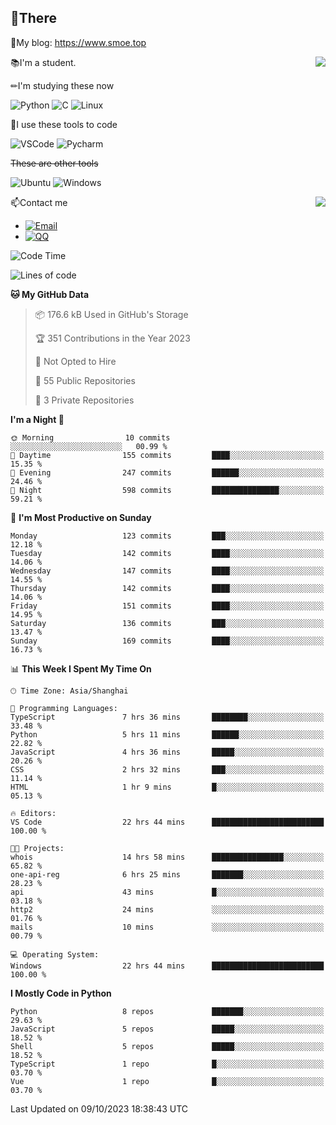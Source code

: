 
## 👏There

📰My blog: https://www.smoe.top

<img align="right" src="https://github-readme-stats.vercel.app/api/top-langs/?username=AkashiCoin"/>


📚I'm a student.

✏I'm studying these now

![Python](https://img.shields.io/badge/-Python-blue?style=flat-square&logo=Python&logoColor=fff)
![C](https://img.shields.io/badge/-C-585858?style=flat-square&logo=C&logoColor=fff)
![Linux](https://img.shields.io/badge/-Linux-black?style=flat-square&logo=Linux&logoColor=fff)

🔨I use these tools to code

![VSCode](https://img.shields.io/badge/-VSCode-blue?style=flat-square&logo=visualstudiocode&logoColor=fff)
![Pycharm](https://img.shields.io/badge/-Pycharm-green?style=flat-square&logo=pycharm&logoColor=fff)

 ~~These are other tools~~

![Ubuntu](https://img.shields.io/badge/-Ubuntu-orange?style=flat-square&logo=Ubuntu&logoColor=fff)
![Windows](https://img.shields.io/badge/-Windows-blue?style=flat-square&logo=Windows&logoColor=fff)

<img align="right" src="https://github-readme-stats.vercel.app/api?username=AkashiCoin" />


📫Contact me

* [![Email](https://img.shields.io/badge/Email-l1040186796@gmail.com-1?style=social&logoColor=fff)](mailto:l1040186796@gmail.com)
* [![QQ](https://img.shields.io/badge/QQ-1040186796-1?style=social&logoColor=fff)](tencent://AddContact/?fromId=45&fromSubId=1&subcmd=all&uin=1040186796&website=www.oicqzone.com)

<!--START_SECTION:waka-->
![Code Time](http://img.shields.io/badge/Code%20Time-906%20hrs%2029%20mins-blue)

![Lines of code](https://img.shields.io/badge/From%20Hello%20World%20I%27ve%20Written-442.2%20thousand%20lines%20of%20code-blue)

**🐱 My GitHub Data** 

> 📦 176.6 kB Used in GitHub's Storage 
 > 
> 🏆 351 Contributions in the Year 2023
 > 
> 🚫 Not Opted to Hire
 > 
> 📜 55 Public Repositories 
 > 
> 🔑 3 Private Repositories 
 > 
**I'm a Night 🦉** 

```text
🌞 Morning                10 commits          ░░░░░░░░░░░░░░░░░░░░░░░░░   00.99 % 
🌆 Daytime                155 commits         ████░░░░░░░░░░░░░░░░░░░░░   15.35 % 
🌃 Evening                247 commits         ██████░░░░░░░░░░░░░░░░░░░   24.46 % 
🌙 Night                  598 commits         ███████████████░░░░░░░░░░   59.21 % 
```
📅 **I'm Most Productive on Sunday** 

```text
Monday                   123 commits         ███░░░░░░░░░░░░░░░░░░░░░░   12.18 % 
Tuesday                  142 commits         ████░░░░░░░░░░░░░░░░░░░░░   14.06 % 
Wednesday                147 commits         ████░░░░░░░░░░░░░░░░░░░░░   14.55 % 
Thursday                 142 commits         ████░░░░░░░░░░░░░░░░░░░░░   14.06 % 
Friday                   151 commits         ████░░░░░░░░░░░░░░░░░░░░░   14.95 % 
Saturday                 136 commits         ███░░░░░░░░░░░░░░░░░░░░░░   13.47 % 
Sunday                   169 commits         ████░░░░░░░░░░░░░░░░░░░░░   16.73 % 
```


📊 **This Week I Spent My Time On** 

```text
🕑︎ Time Zone: Asia/Shanghai

💬 Programming Languages: 
TypeScript               7 hrs 36 mins       ████████░░░░░░░░░░░░░░░░░   33.48 % 
Python                   5 hrs 11 mins       ██████░░░░░░░░░░░░░░░░░░░   22.82 % 
JavaScript               4 hrs 36 mins       █████░░░░░░░░░░░░░░░░░░░░   20.26 % 
CSS                      2 hrs 32 mins       ███░░░░░░░░░░░░░░░░░░░░░░   11.14 % 
HTML                     1 hr 9 mins         █░░░░░░░░░░░░░░░░░░░░░░░░   05.13 % 

🔥 Editors: 
VS Code                  22 hrs 44 mins      █████████████████████████   100.00 % 

🐱‍💻 Projects: 
whois                    14 hrs 58 mins      ████████████████░░░░░░░░░   65.82 % 
one-api-reg              6 hrs 25 mins       ███████░░░░░░░░░░░░░░░░░░   28.23 % 
api                      43 mins             █░░░░░░░░░░░░░░░░░░░░░░░░   03.18 % 
http2                    24 mins             ░░░░░░░░░░░░░░░░░░░░░░░░░   01.76 % 
mails                    10 mins             ░░░░░░░░░░░░░░░░░░░░░░░░░   00.79 % 

💻 Operating System: 
Windows                  22 hrs 44 mins      █████████████████████████   100.00 % 
```

**I Mostly Code in Python** 

```text
Python                   8 repos             ███████░░░░░░░░░░░░░░░░░░   29.63 % 
JavaScript               5 repos             █████░░░░░░░░░░░░░░░░░░░░   18.52 % 
Shell                    5 repos             █████░░░░░░░░░░░░░░░░░░░░   18.52 % 
TypeScript               1 repo              █░░░░░░░░░░░░░░░░░░░░░░░░   03.70 % 
Vue                      1 repo              █░░░░░░░░░░░░░░░░░░░░░░░░   03.70 % 
```




 Last Updated on 09/10/2023 18:38:43 UTC
<!--END_SECTION:waka-->
